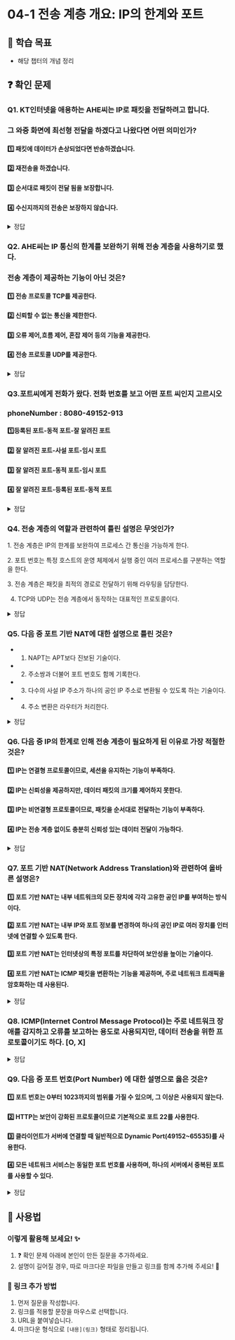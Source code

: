 # 04-1 전송 계층 개요: IP의 한계와 포트

## 📌 학습 목표
- 해당 챕터의 개념 정리

## ❓ 확인 문제
### Q1. KT인터넷을 애용하는 AHE씨는 IP로 패킷을 전달하려고 합니다.
### 그 와중 화면에 최선형 전달을 하겠다고 나왔다면 어떤 의미인가?

#### 1️⃣ 패킷에 데이터가 손상되었다면 반송하겠습니다.

#### 2️⃣ 재전송을 하겠습니다.

#### 3️⃣ 순서대로 패킷이 전달 됨을 보장합니다. 

#### 4️⃣ 수신지까지의 전송은 보장하지 않습니다.

<details>
<summary>정답</summary>

#### 4️⃣ 수신지까지의 전송은 보장하지 않습니다.
- 최선형 전달의 의미는 "최선을 다하겠습니다만 전송 결과에 대해서는 보장하지 않겠습니다."의 의미이다.
- 이는 IP의 특성 중 하나인 신뢰할 수 없는 통신으로 IP프로토콜이 패킷이 수신지까지 제대로 전송되었다는 보장을 하지 않는 특징을 일컫는다.

---

</details>

### Q2. AHE씨는 IP 통신의 한계를 보완하기 위해 전송 계층을 사용하기로 했다.
### 전송 계층이 제공하는 기능이 아닌 것은?

#### 1️⃣ 전송 프로토콜 TCP를 제공한다.

#### 2️⃣ 신뢰할 수 없는 통신을 제한한다. 

#### 3️⃣ 오류 제어,흐름 제어, 혼잡 제어 등의 기능을 제공한다.  

#### 4️⃣ 전송 프로토콜  UDP를 제공한다.

<details>
<summary>정답</summary>

#### 2️⃣ 신뢰할 수 없는 통신을 제한한다. 
- 전송 계층을 사용한다 해서 신뢰할 수 없는 통신을 제한하지는 않는다.

- 왜냐하면 신뢰성 있는 통신만이 정답은 아니기 때문 

- 신뢰 할 수 없는 통신은 비교적 높은 성능을 가지고 있어 이들이 필요할 때가있다.

- 그래서 전송 계층에서 신뢰 할 수 없는 통신을 가능하게 해주는 프로토콜이 UDP이다.
---

</details>

### Q3.포트씨에게 전화가 왔다. 전화 번호를 보고 어떤 포트 씨인지 고르시오
### phoneNumber : 8080-49152-913  

#### 1️⃣등록된 포트-동적 포트-잘 알려진 포트

#### 2️⃣ 잘 알려진 포트-사설 포트-임시 포트

#### 3️⃣ 잘 알려진 포트-동적 포트-임시 포트 

#### 4️⃣ 잘 알려진 포트-등록된 포트-동적 포트

<details>
<summary>정답</summary>

####  1️⃣등록된 포트-동적 포트-잘 알려진 포트 

- 포트란 패킷에 저장된 특정 어플리케이션을 식변 할 수 있는 정보이다.

- 전송 계층에서는 포트 번호를 통해 특정 애플리케이션을 식별한다.

- 0번 부터 1023번까지는 잘알려진 포트롤 범용적으로 사용되는 어플리케이션 프로토콜이 사용하는 포트 번호 이다.  ex-80 HTTP

- 1024번 부터 49151번까지는 등록된 포트 번호로 잘 알려진 포트 번호보다는

덜 범용적이지만 흔히 사용되는 애플리케이션 프로토콜에 할당하기 위해 사용한다.
ex 8080 -HTTP대체, 3306 -mySQL DB

- 49152번부터 65535번 까지는 동적 포트,사설 포트 ,임시 포트라고 부르며

인터넷 할당 번호 관리 기관에 의해 할당된 애플리케이션 프로토콜이 없고 
자유롭게 사용이 가능하다.

---

</details>

### Q4. 전송 계층의 역할과 관련하여 틀린 설명은 무엇인가?

1️. 전송 계층은 IP의 한계를 보완하여 프로세스 간 통신을 가능하게 한다.

2️. 포트 번호는 특정 호스트의 운영 체제에서 실행 중인 여러 프로세스를 구분하는 역할을 한다.

3️. 전송 계층은 패킷을 최적의 경로로 전달하기 위해 라우팅을 담당한다.

4. TCP와 UDP는 전송 계층에서 동작하는 대표적인 프로토콜이다.

<details>
<summary>정답</summary>

- **3. 전송 계층은 패킷을 최적의 경로로 전달하기 위해 라우팅을 담당한다. X**   
  - 라우팅은 네트워크 계층(IP 계층)의 역할이며, 전송 계층은 포트 번호를 이용해 응용 프로그램 간 데이터 전달을 담당합니다.

**[해설]**

- **1️. 전송 계층은 IP의 한계를 보완하여 프로세스 간 통신을 가능하게 한다. O**   
  - 전송 계층은 IP 주소만으로는 식별할 수 없는 프로세스를 구분하기 위해 포트 번호를 사용하여 프로세스 간 통신을 지원합니다.


- **2️. 포트 번호는 특정 호스트의 운영 체제에서 실행 중인 여러 프로세스를 구분하는 역할을 한다. O**   
  - 포트 번호는 같은 IP 주소 내에서 실행되는 여러 프로세스를 구별하는 역할을 합니다.
  

- **4. TCP와 UDP는 전송 계층에서 동작하는 대표적인 프로토콜이다. O** 
  - TCP(전송 제어 프로토콜)와 UDP(사용자 데이터그램 프로토콜)는 전송 계층에서 동작하는 주요 프로토콜입니다.
  
---

</details>  


### Q5. 다음 중 포트 기반 NAT에 대한 설명으로 틀린 것은?
- 1. NAPT는 APT보다 진보된 기술이다.
- 2. 주소쌍과 더불어 포트 번호도 함께 기록한다.
- 3. 다수의 사설 IP 주소가 하나의 공인 IP 주소로 변환될 수 있도록 하는 기술이다.
- 4. 주소 변환은 라우터가 처리한다.

<details>
<summary>정답</summary>

##### 1. NAPT는 APT보다 진보된 기술이다. -> X

**[해설]**

NAPT의 다른 용어가 APT이다.


</details>


### Q6. 다음 중 IP의 한계로 인해 전송 계층이 필요하게 된 이유로 가장 적절한 것은?
#### 1️⃣ IP는 연결형 프로토콜이므로, 세션을 유지하는 기능이 부족하다.
#### 2️⃣  IP는 신뢰성을 제공하지만, 데이터 패킷의 크기를 제어하지 못한다.
#### 3️⃣ IP는 비연결형 프로토콜이므로, 패킷을 순서대로 전달하는 기능이 부족하다.
#### 4️⃣ IP는 전송 계층 없이도 충분히 신뢰성 있는 데이터 전달이 가능하다.

<details> 
<summary>정답</summary>
#### 3️⃣ IP는 비연결형 프로토콜이므로, 패킷을 순서대로 전달하는 기능이 부족하다.

**[해설]**
* IP는 패킷을 목적지까지 전달할 뿐, 순서 보장, 오류 복구, 재전송 등의 기능이 없어 신뢰성이 떨어진다. 이를 보완하기 위해 전송 계층이 존재한다.

</details>

### Q7. 포트 기반 NAT(Network Address Translation)와 관련하여 올바른 설명은?
#### 1️⃣ 포트 기반 NAT는 내부 네트워크의 모든 장치에 각각 고유한 공인 IP를 부여하는 방식이다.
#### 2️⃣ 포트 기반 NAT는 내부 IP와 포트 정보를 변경하여 하나의 공인 IP로 여러 장치를 인터넷에 연결할 수 있도록 한다.
#### 3️⃣ 포트 기반 NAT는 인터넷상의 특정 포트를 차단하여 보안성을 높이는 기술이다.
#### 4️⃣ 포트 기반 NAT는 ICMP 패킷을 변환하는 기능을 제공하며, 주로 네트워크 트래픽을 암호화하는 데 사용된다.

<details> 
<summary>정답</summary>
#### 2️⃣ 포트 기반 NAT는 내부 IP와 포트 정보를 변경하여 하나의 공인 IP로 여러 장치를 인터넷에 연결할 수 있도록 한다.
>> 포트 기반 NAT(특히 NAPT)는 내부 장치의 사설 IP 주소를 **하나의 공인 IP 주소와 포트 번호를 이용해 매핑**하여 여러 기기가 인터넷을 사용할 수 있도록 한다.

**[해설]**
1️⃣ 포트 기반 NAT는 내부 네트워크의 여러 장치가 하나의 공인 IP를 공유하면서 인터넷에 접속할 수 있도록 해준다.
3️⃣ 포트 차단과 관련된 기술은 보통 방화벽(Firewall) 에서 수행하는 기능이다.
4️⃣ NAT는 ICMP 패킷을 변환하지 않으며, 암호화를 수행하지 않는다. 네트워크 트래픽 암호화는 VPN, IPsec, TLS 같은 별도의 보안 프로토콜이 담당하는 역할이다.

</details>

### Q8.  ICMP(Internet Control Message Protocol)는 주로 네트워크 장애를 감지하고 오류를 보고하는 용도로 사용되지만, 데이터 전송을 위한 프로토콜이기도 하다.  [O, X]

<details> 
<summary>정답</summary>
 #### X

**[해설]**
* ICMP는 네트워크 오류 감지 및 진단을 위한 프로토콜로, 데이터 전송을 위한 프로토콜이 아니다. 예를 들어, ping 명령어는 ICMP를 사용하여 네트워크 연결 상태를 확인한다.

</details>

### Q9. 다음 중 포트 번호(Port Number) 에 대한 설명으로 옳은 것은?

#### 1️⃣ 포트 번호는 0부터 1023까지의 범위를 가질 수 있으며, 그 이상은 사용되지 않는다.
#### 2️⃣ HTTP는 보안이 강화된 프로토콜이므로 기본적으로 포트 22를 사용한다.
#### 3️⃣ 클라이언트가 서버에 연결할 때 일반적으로 Dynamic Port(49152~65535)를 사용한다.
#### 4️⃣ 모든 네트워크 서비스는 동일한 포트 번호를 사용하며, 하나의 서버에서 중복된 포트를 사용할 수 있다.

<details> 
<summary>정답</summary>

#### 3️⃣ 클라이언트가 서버에 연결할 때 일반적으로 Dynamic Port(49152~65535)를 사용한다.
*  클라이언트가 서버에 연결할 때 Dynamic Port(49152~65535)를 임시로 할당하여 사용한다.

**[해설]**

1️⃣ 포트 번호의 범위는 0 ~ 65535 이며, 1023 이상의 Registered 및 Dynamic 포트도 사용된다.

2️⃣ HTTP는 포트 80, HTTPS는 포트 443 을 사용한다. 포트 22는 SSH 용도이다.

4️⃣ 하나의 포트 번호는 한 개의 네트워크 서비스에만 할당되며, 같은 포트를 여러 프로세스가 동시에 사용할 수 없다.

</details>

## 📝 사용법  
### 이렇게 활용해 보세요! ✨  
1. ❓ 확인 문제 아래에 본인이 만든 질문을 추가하세요.  
2. 설명이 길어질 경우, 따로 마크다운 파일을 만들고 링크를 함께 추가해 주세요! 🔗  

### 🔗 링크 추가 방법  
1. 먼저 질문을 작성합니다.  
2. 링크를 적용할 문장을 마우스로 선택합니다.  
3. URL을 붙여넣습니다.  
4. 마크다운 형식으로 `[내용](링크)` 형태로 정리됩니다.  
